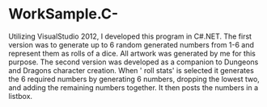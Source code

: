 # WorkSample.C-
Utilizing VisualStudio 2012, I developed this program in C#.NET. The first version 
was to generate up to 6 random generated numbers from 1-6 and represent them as 
rolls of a dice. All artwork was generated by me for this purpose. The second version 
was developed as a companion to Dungeons and Dragons character creation. When ' roll 
stats' is selected it generates the 6 required numbers by generating 6 numbers, dropping 
the lowest two, and adding the remaining numbers together. It then posts the numbers in a listbox.
